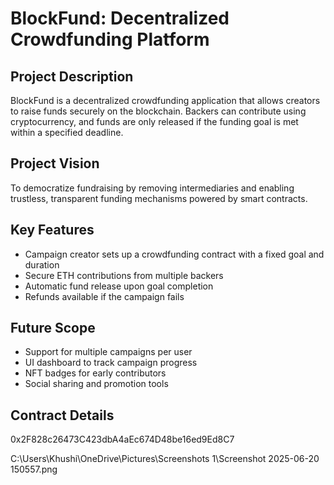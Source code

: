 # BlockFund: Decentralized Crowdfunding Platform

## Project Description
BlockFund is a decentralized crowdfunding application that allows creators to raise funds securely on the blockchain. Backers can contribute using cryptocurrency, and funds are only released if the funding goal is met within a specified deadline.

## Project Vision
To democratize fundraising by removing intermediaries and enabling trustless, transparent funding mechanisms powered by smart contracts.

## Key Features
- Campaign creator sets up a crowdfunding contract with a fixed goal and duration
- Secure ETH contributions from multiple backers
- Automatic fund release upon goal completion
- Refunds available if the campaign fails

## Future Scope
- Support for multiple campaigns per user
- UI dashboard to track campaign progress
- NFT badges for early contributors
- Social sharing and promotion tools

## Contract Details
0x2F828c26473C423dbA4aEc674D48be16ed9Ed8C7

C:\Users\Khushi\OneDrive\Pictures\Screenshots 1\Screenshot 2025-06-20 150557.png


